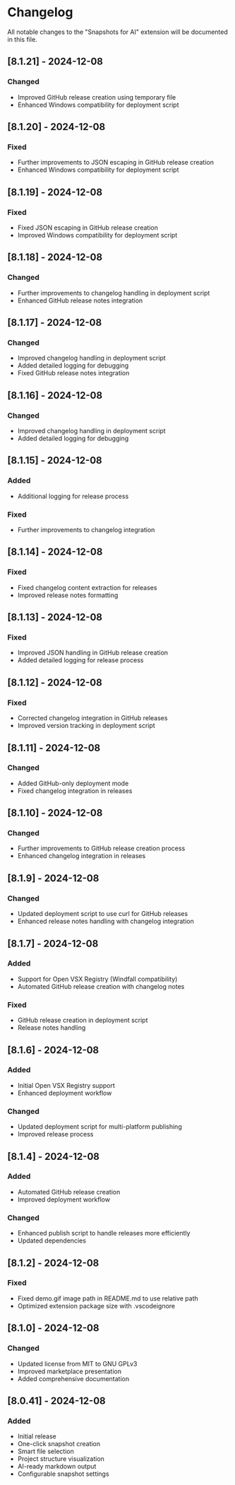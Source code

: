 # Changelog

All notable changes to the "Snapshots for AI" extension will be documented in this file.

## [8.1.21] - 2024-12-08
### Changed
- Improved GitHub release creation using temporary file
- Enhanced Windows compatibility for deployment script

## [8.1.20] - 2024-12-08
### Fixed
- Further improvements to JSON escaping in GitHub release creation
- Enhanced Windows compatibility for deployment script

## [8.1.19] - 2024-12-08
### Fixed
- Fixed JSON escaping in GitHub release creation
- Improved Windows compatibility for deployment script

## [8.1.18] - 2024-12-08
### Changed
- Further improvements to changelog handling in deployment script
- Enhanced GitHub release notes integration

## [8.1.17] - 2024-12-08
### Changed
- Improved changelog handling in deployment script
- Added detailed logging for debugging
- Fixed GitHub release notes integration

## [8.1.16] - 2024-12-08
### Changed
- Improved changelog handling in deployment script
- Added detailed logging for debugging

## [8.1.15] - 2024-12-08
### Added
- Additional logging for release process
### Fixed
- Further improvements to changelog integration

## [8.1.14] - 2024-12-08
### Fixed
- Fixed changelog content extraction for releases
- Improved release notes formatting

## [8.1.13] - 2024-12-08
### Fixed
- Improved JSON handling in GitHub release creation
- Added detailed logging for release process

## [8.1.12] - 2024-12-08
### Fixed
- Corrected changelog integration in GitHub releases
- Improved version tracking in deployment script

## [8.1.11] - 2024-12-08
### Changed
- Added GitHub-only deployment mode
- Fixed changelog integration in releases

## [8.1.10] - 2024-12-08
### Changed
- Further improvements to GitHub release creation process
- Enhanced changelog integration in releases

## [8.1.9] - 2024-12-08
### Changed
- Updated deployment script to use curl for GitHub releases
- Enhanced release notes handling with changelog integration

## [8.1.7] - 2024-12-08
### Added
- Support for Open VSX Registry (Windfall compatibility)
- Automated GitHub release creation with changelog notes

### Fixed
- GitHub release creation in deployment script
- Release notes handling

## [8.1.6] - 2024-12-08
### Added
- Initial Open VSX Registry support
- Enhanced deployment workflow

### Changed
- Updated deployment script for multi-platform publishing
- Improved release process

## [8.1.4] - 2024-12-08
### Added
- Automated GitHub release creation
- Improved deployment workflow

### Changed
- Enhanced publish script to handle releases more efficiently
- Updated dependencies

## [8.1.2] - 2024-12-08
### Fixed
- Fixed demo.gif image path in README.md to use relative path
- Optimized extension package size with .vscodeignore

## [8.1.0] - 2024-12-08
### Changed
- Updated license from MIT to GNU GPLv3
- Improved marketplace presentation
- Added comprehensive documentation

## [8.0.41] - 2024-12-08
### Added
- Initial release
- One-click snapshot creation
- Smart file selection
- Project structure visualization
- AI-ready markdown output
- Configurable snapshot settings